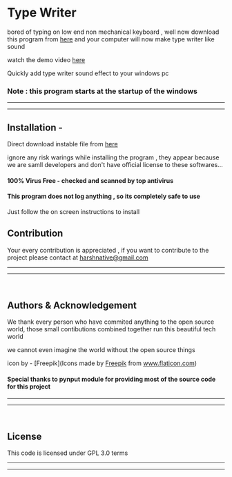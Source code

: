 # Type Writer

bored of typing on low end non mechanical keyboard , well now download this program from [here](https://drive.google.com/uc?export=download&id=1iGDC-_PtT63aQUB1bN_yJB6gHCsJJY1n) and your computer will now make type writer like sound

watch the demo video [here](https://youtu.be/EgCgBd4HGoA)

Quickly add type writer sound effect to your windows pc

### Note : this program starts at the startup of the windows 

***
***


## Installation -

Direct download instable file from [here](https://drive.google.com/uc?export=download&id=1iGDC-_PtT63aQUB1bN_yJB6gHCsJJY1n)

ignore any risk warings while installing the program , they appear because we are samll developers and don't have official license to these softwares...

#### 100% Virus Free - checked and scanned by top antivirus
#### This program does not log anything , so its completely safe to use

Just follow the on screen instructions to install


## Contribution
Your every contribution is appreciated , if you want to contribute to the project please contact at harshnative@gmail.com

***
***

&nbsp;
## Authors & Acknowledgement
We thank every person who have commited anything to the open source world, those small contibutions combined together run this beautiful tech world

we cannot even imagine the world without the open source things

icon by - [Freepik](Icons made by <a href="https://www.flaticon.com/authors/freepik" title="Freepik">Freepik</a> from <a href="https://www.flaticon.com/" title="Flaticon"> www.flaticon.com</a>)


#### Special thanks to pynput module for providing most of the source code for this project

***
***

&nbsp;
## License
This code is licensed under GPL 3.0 terms 

***
***